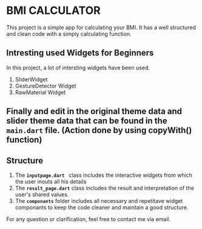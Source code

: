 # BMI CALCULATOR

This project is a simple app for calculating your BMI.
It has a well structured and clean code with a simply calculating function.

## Intresting used Widgets for Beginners

In this project, a lot of intersting widgets have been used.
1. SliderWidget
2. GestureDetector Widget
3. RawMaterial Widget

Finally and edit in the original theme data and slider theme data that can be found in the **``` main.dart```** file. (Action done by using copyWith() function)
-   
## Structure 

1.  The **```inputpage.dart ```** class includes the interactive widgets from which the user inouts all his details
2.  The **```result_page.dart```** class includes the result and interpretation of the user's shared values.
3.  The **```componants```**  folder includes all necessary and repetitave widget componants to keep the code cleaner and maintain a good structure. 


For any question or clarification, feel free to contact me via email.